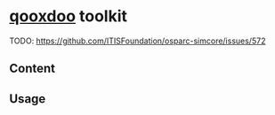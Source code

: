 # [qooxdoo] toolkit

TODO: https://github.com/ITISFoundation/osparc-simcore/issues/572

## Content


## Usage


<!--REFERENCES. Please keep alphabetical order -->
[qooxdoo]:qooxdoo.org